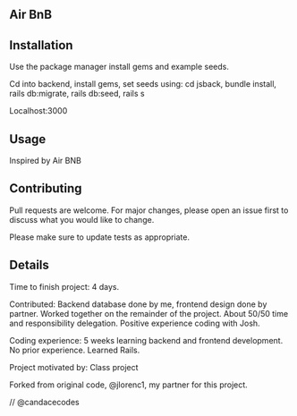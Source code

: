 ## Air BnB

## Installation

Use the package manager install gems and example seeds.

Cd into backend, install gems, set seeds using: cd jsback, bundle install, rails db:migrate, rails db:seed, rails s 

Localhost:3000

## Usage 
Inspired by Air BNB 

## Contributing


Pull requests are welcome. For major changes, please open an issue first to discuss what you would like to change.

Please make sure to update tests as appropriate.


## Details 

Time to finish project: 4 days. 

Contributed: Backend database done by me, frontend design done by partner. Worked together on the remainder of the project. About 50/50 time and responsibility delegation. Positive experience coding with Josh.

Coding experience: 5 weeks learning backend and frontend development. No prior experience. Learned Rails. 

Project motivated by: Class project 


Forked from original code, @jlorenc1, my partner for this project. 

// @candacecodes 
